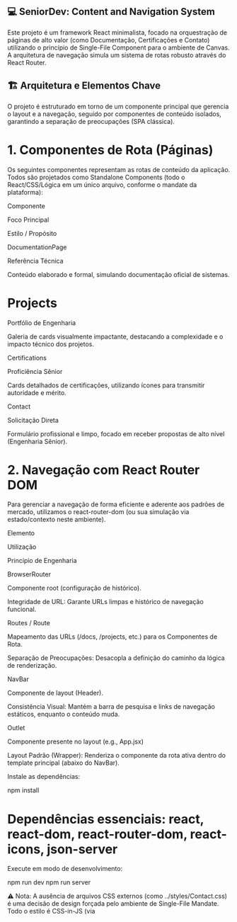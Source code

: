 ## 💻 SeniorDev: Content and Navigation System

Este projeto é um framework React minimalista, focado na orquestração de páginas de alto valor (como Documentação, Certificações e Contato) utilizando o princípio de Single-File Component para o ambiente de Canvas. A arquitetura de navegação simula um sistema de rotas robusto através do React Router.

## 🏗️ Arquitetura e Elementos Chave

O projeto é estruturado em torno de um componente principal que gerencia o layout e a navegação, seguido por componentes de conteúdo isolados, garantindo a separação de preocupações (SPA clássica).

# 1. Componentes de Rota (Páginas)

Os seguintes componentes representam as rotas de conteúdo da aplicação. Todos são projetados como Standalone Components (todo o React/CSS/Lógica em um único arquivo, conforme o mandate da plataforma):

Componente

Foco Principal

Estilo / Propósito

DocumentationPage

Referência Técnica

Conteúdo elaborado e formal, simulando documentação oficial de sistemas.

# Projects

Portfólio de Engenharia

Galeria de cards visualmente impactante, destacando a complexidade e o impacto técnico dos projetos.

Certifications

Proficiência Sênior

Cards detalhados de certificações, utilizando ícones para transmitir autoridade e mérito.

Contact

Solicitação Direta

Formulário profissional e limpo, focado em receber propostas de alto nível (Engenharia Sênior).

# 2. Navegação com React Router DOM

Para gerenciar a navegação de forma eficiente e aderente aos padrões de mercado, utilizamos o react-router-dom (ou sua simulação via estado/contexto neste ambiente).

Elemento

Utilização

Princípio de Engenharia

BrowserRouter

Componente root (configuração de histórico).

Integridade de URL: Garante URLs limpas e histórico de navegação funcional.

Routes / Route

Mapeamento das URLs (/docs, /projects, etc.) para os Componentes de Rota.

Separação de Preocupações: Desacopla a definição do caminho da lógica de renderização.

NavBar

Componente de layout (Header).

Consistência Visual: Mantém a barra de pesquisa e links de navegação estáticos, enquanto o conteúdo muda.

Outlet

Componente presente no layout (e.g., App.jsx)

Layout Padrão (Wrapper): Renderiza o componente da rota ativa dentro do template principal (abaixo do NavBar).


Instale as dependências:

npm install
# Dependências essenciais: react, react-dom, react-router-dom, react-icons, json-server


Execute em modo de desenvolvimento:

npm run dev
npm run server


⚠️ Nota: A ausência de arquivos CSS externos (como ../styles/Contact.css) é uma decisão de design forçada pelo ambiente de Single-File Mandate. Todo o estilo é CSS-in-JS (via <style> tag ou styled-components/equivalente) para garantir a portabilidade e a execução imediata.
